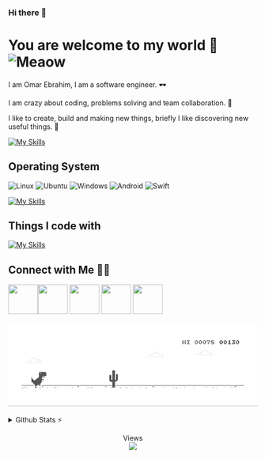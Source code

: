 ### Hi there 👋

You are welcome to my world :wave: <img src="https://i.imgur.com/veZrcC7.gif" alt="Meaow" width="50" />
===========================
I am Omar Ebrahim, I am a software engineer. 🕶️

I am crazy about coding, problems solving and team collaboration. 💜

I like to create, build and making new things, briefly I like discovering new useful things. 🏡


[![My Skills](https://skillicons.dev/icons?i=java,kotlin,nodejs,figma&theme=light)](https://skillicons.dev)




<h2> Operating System </h2>
  <p>
   <img alt="Linux" src="https://img.shields.io/badge/Linux-FCC624?style=for-the-badge&logo=linux&logoColor=black" />
  <img alt="Ubuntu" src="https://img.shields.io/badge/Ubuntu-E95420?style=for-the-badge&logo=ubuntu&logoColor=white" />
   <img alt="Windows" src="https://img.shields.io/badge/Windows-0078D6?style=for-the-badge&logo=windows&logoColor=white" />
  <img alt="Android" src="https://img.shields.io/badge/Android-3DDC84?style=for-the-badge&logo=android&logoColor=white" />
   <img alt="Swift" src="https://img.shields.io/badge/Android-3DDC84?style=for-the-badge&logo=android&logoColor=white" />
 
  
    
  </p>

 [![My Skills](https://skillicons.dev/icons?i=Android)](https://skillicons.dev)
 
 
 <h2> Things I code with </h2> 
 
  [![My Skills](https://skillicons.dev/icons?i=js,html,css,wasm,androidstudio,r,aws,gcp,azure,react,vue,flutter,angular,swift,tensorflow,visualstudio,vscode,git,kubernetes,docker,c,vim,androidstudio,bootstrap,cs,cpp,cmake,css,dart,dotnet,firebase,flutter,flask,gradle,java,jquery,kotlin,linkedin,linux,mongodb,mysql,,nginx,nodejs,py,redux,spring,stackoverflow,&perline=8)](https://skillicons.dev)
  
  
   
   
   ## Connect with Me 🤝🏻

<p align="left"> <a href="https://www.facebook.com/omar.ebrahim.3152" target="_blank" rel="noreferrer"><img src="https://raw.githubusercontent.com/danielcranney/readme-generator/main/public/icons/socials/facebook.svg" width="60" height="60" /></a><a href="https://discord.com/users/Omar Ebrahim#2127" target="_blank" rel="noreferrer"><img src="https://raw.githubusercontent.com/danielcranney/readme-generator/main/public/icons/socials/discord.svg" width="60" height="60" /></a> <a href="https://www.github.com/OmarEbrahim199" target="_blank" rel="noreferrer"><img src="https://raw.githubusercontent.com/danielcranney/readme-generator/main/public/icons/socials/github.svg" width="60" height="60" /></a> <a href="http://www.instagram.com/" target="_blank" rel="noreferrer"><img src="https://raw.githubusercontent.com/danielcranney/readme-generator/main/public/icons/socials/instagram.svg" width="60" height="60" /></a> <a href="https://www.linkedin.com/in/omar-ebrahim-bb55ba173/" target="_blank" rel="noreferrer"><img src="https://raw.githubusercontent.com/danielcranney/readme-generator/main/public/icons/socials/linkedin.svg" width="60" height="60" /></a></p>

 

![Dino](https://raw.githubusercontent.com/praveenscience/praveenscience/master/dino.gif)



  <details>
  <summary>Github Stats ⚡</summary>
  
  <a href="#">![Github stats](https://github-readme-stats.vercel.app/api?username=OmarEbrahim199&theme=blueberry&count_private=true&hide_border=true&line_height=20)</a>
  <a href="#">![Top Langs](https://github-readme-stats.vercel.app/api/top-langs/?username=OmarEbrahim199&layout=compact&theme=blueberry&count_private=true&hide_border=true)</a>
  
  
</details>



<p align="center"> 
  Views<br>
  <img src="https://profile-counter.glitch.me/OmarEbrahim199/count.svg" />
</p>








<!--
**OmarEbrahim199/OmarEbrahim199** is a ✨ _special_ ✨ repository because its `README.md` (this file) appears on your GitHub profile.





